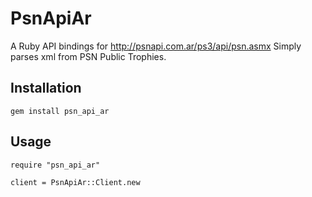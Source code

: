 PsnApiAr
===========

A Ruby API bindings for http://psnapi.com.ar/ps3/api/psn.asmx
Simply parses xml from PSN Public Trophies.

Installation
------------

    gem install psn_api_ar

Usage
-----

    require "psn_api_ar"
    
    client = PsnApiAr::Client.new
    
